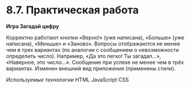 # 8.7. Практическая работа
**Игра Загадай цифру**

Корректно работают кнопки «Верно!» (уже написана), «Больше» (уже написана), «Меньше» и «Заново».
Вопросы отображаются не менее чем в трех вариантах (по аналогии с сообщением о невозможности определить число). Например, «Да это легко! Ты загадал...», «Наверное, это число...».
Сообщение при успехе не менее чем в трёх вариантах. Изменен внешний вид приложения (применены стили).

*Используемые технологии*
HTML
JavaScript
CSS